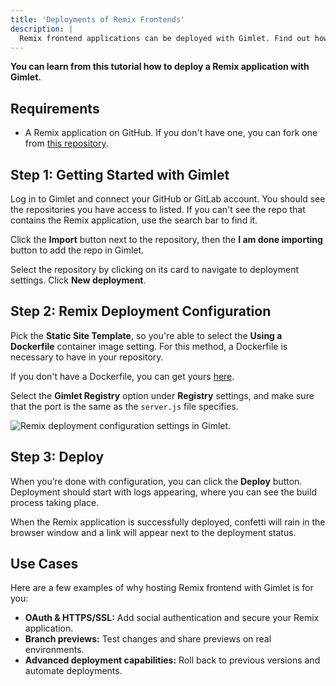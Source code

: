 ```yaml
---
title: 'Deployments of Remix Frontends'
description: |
  Remix frontend applications can be deployed with Gimlet. Find out how to add HTTPS and social authentication to them, as well.
---
```


**You can learn from this tutorial how to deploy a Remix application with Gimlet.**

## Requirements

- A Remix application on GitHub. If you don't have one, you can fork one from [this repository](https://github.com/gerimate/remix-gimlet-test).

## Step 1: Getting Started with Gimlet

Log in to Gimlet and connect your GitHub or GitLab account. You should see the repositories you have access to listed. If you can't see the repo that contains the Remix application, use the search bar to find it.

Click the **Import** button next to the repository, then the **I am done importing** button to add the repo in Gimlet.

Select the repository by clicking on its card to navigate to deployment settings. Click **New deployment**.

## Step 2: Remix Deployment Configuration

Pick the **Static Site Template**, so you're able to select the **Using a Dockerfile** container image setting. For this method, a Dockerfile is necessary to have in your repository.

If you don't have a Dockerfile, you can get yours [here](https://github.com/gerimate/remix-gimlet-test/blob/main/Dockerfile).

Select the **Gimlet Registry** option under **Registry** settings, and make sure that the port is the same as the `server.js` file specifies.

![Remix deployment configuration settings in Gimlet.](/docs/screenshots/remix-deployment/remix-deployment-settings.png)

## Step 3: Deploy

When you’re done with configuration, you can click the **Deploy** button. Deployment should start with logs appearing, where you can see the build process taking place.

When the Remix application is successfully deployed, confetti will rain in the browser window and a link will appear next to the deployment status.

## Use Cases

Here are a few examples of why hosting Remix frontend with Gimlet is for you:

- **OAuth & HTTPS/SSL:** Add social authentication and secure your Remix application.   
- **Branch previews:** Test changes and share previews on real environments.
- **Advanced deployment capabilities:** Roll back to previous versions and automate deployments.
